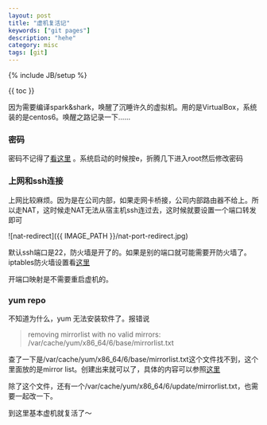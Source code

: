 ```yaml
---
layout: post
title: "虚机复活记"
keywords: ["git pages"]
description: "hehe"
category: misc
tags: [git]
---
```

{% include JB/setup %}

{{ toc }}

因为需要编译spark&shark，唤醒了沉睡许久的虚拟机。用的是VirtualBox，系统装的是centos6。唤醒之路记录一下……

### 密码

密码不记得了[看这里](http://sdbaby.blog.51cto.com/149645/325242) 。系统启动的时候按e，折腾几下进入root然后修改密码

### 上网和ssh连接

上网比较麻烦。因为是在公司内部，如果走网卡桥接，公司内部路由器不给上。所以走NAT，这时候走NAT无法从宿主机ssh连过去，这时候就要设置一个端口转发即可

![nat-redirect]({{ IMAGE_PATH }}/nat-port-redirect.jpg)

默认ssh端口是22，防火墙是开了的。如果是别的端口就可能需要开防火墙了。iptables防火墙设置看[这里](http://my.oschina.net/blindcat/blog/169657)

开端口映射是不需要重启虚机的。

### yum repo

不知道为什么，yum 无法安装软件了。报错说

> removing mirrorlist with no valid mirrors: /var/cache/yum/x86_64/6/base/mirrorlist.txt

查了一下是/var/cache/yum/x86_64/6/base/mirrorlist.txt这个文件找不到，这个里面放的是mirror list。创建出来就可以了，具体的内容可以参照[这里](http://gardenyuan.iteye.com/blog/1498032)

除了这个文件，还有一个/var/cache/yum/x86_64/6/update/mirrorlist.txt，也需要一起改一下。

到这里基本虚机就复活了～


